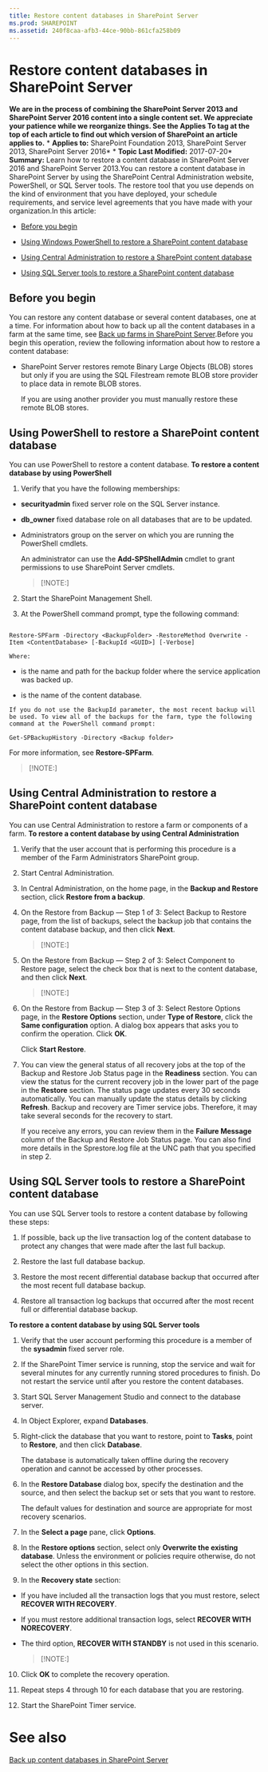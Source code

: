 ```yaml
---
title: Restore content databases in SharePoint Server
ms.prod: SHAREPOINT
ms.assetid: 240f8caa-afb3-44ce-90bb-861cfa258b09
---
```



# Restore content databases in SharePoint Server
 **We are in the process of combining the SharePoint Server 2013 and SharePoint Server 2016 content into a single content set. We appreciate your patience while we reorganize things. See the Applies To tag at the top of each article to find out which version of SharePoint an article applies to.** * **Applies to:** SharePoint Foundation 2013, SharePoint Server 2013, SharePoint Server 2016*  * **Topic Last Modified:** 2017-07-20* **Summary:** Learn how to restore a content database in SharePoint Server 2016 and SharePoint Server 2013.You can restore a content database in SharePoint Server by using the SharePoint Central Administration website, PowerShell, or SQL Server tools. The restore tool that you use depends on the kind of environment that you have deployed, your schedule requirements, and service level agreements that you have made with your organization.In this article:
-  [Before you begin](#begin)
    
  
-  [Using Windows PowerShell to restore a SharePoint content database](#proc1)
    
  
-  [Using Central Administration to restore a SharePoint content database](#proc2)
    
  
-  [Using SQL Server tools to restore a SharePoint content database](#proc3)
    
  

## Before you begin
<a name="begin"> </a>

You can restore any content database or several content databases, one at a time. For information about how to back up all the content databases in a farm at the same time, see  [Back up farms in SharePoint Server](html/back-up-farms-in-sharepoint-server.md).Before you begin this operation, review the following information about how to restore a content database:
- SharePoint Server restores remote Binary Large Objects (BLOB) stores but only if you are using the SQL Filestream remote BLOB store provider to place data in remote BLOB stores.
    
    If you are using another provider you must manually restore these remote BLOB stores.
    
  

## Using PowerShell to restore a SharePoint content database
<a name="proc1"> </a>

You can use PowerShell to restore a content database. **To restore a content database by using PowerShell**
1. Verify that you have the following memberships:
    
  - **securityadmin** fixed server role on the SQL Server instance.
    
  
  - **db_owner** fixed database role on all databases that are to be updated.
    
  
  - Administrators group on the server on which you are running the PowerShell cmdlets.
    
  

    An administrator can use the **Add-SPShellAdmin** cmdlet to grant permissions to use SharePoint Server cmdlets.
    
    > [!NOTE:]
      
2. Start the SharePoint Management Shell.
    
  
3. At the PowerShell command prompt, type the following command:
    
  ```
  
Restore-SPFarm -Directory <BackupFolder> -RestoreMethod Overwrite -Item <ContentDatabase> [-BackupId <GUID>] [-Verbose]
  ```


    
    
    Where:
    
  -  *<BackupFolder>*  is the name and path for the backup folder where the service application was backed up.
    
  
  -  *<ContentDatabase>*  is the name of the content database.
    
  

    If you do not use the BackupId parameter, the most recent backup will be used. To view all of the backups for the farm, type the following command at the PowerShell command prompt:
    


  ```
  Get-SPBackupHistory -Directory <Backup folder>
  ```

For more information, see **Restore-SPFarm**.
> [!NOTE:]

  
    
    


## Using Central Administration to restore a SharePoint content database
<a name="proc2"> </a>

You can use Central Administration to restore a farm or components of a farm. **To restore a content database by using Central Administration**
1. Verify that the user account that is performing this procedure is a member of the Farm Administrators SharePoint group.
    
  
2. Start Central Administration.
    
  
3. In Central Administration, on the home page, in the **Backup and Restore** section, click **Restore from a backup**.
    
  
4. On the Restore from Backup — Step 1 of 3: Select Backup to Restore page, from the list of backups, select the backup job that contains the content database backup, and then click **Next**.
    
    > [!NOTE:]
      
5. On the Restore from Backup — Step 2 of 3: Select Component to Restore page, select the check box that is next to the content database, and then click **Next**.
    
    > [!NOTE:]
      
6. On the Restore from Backup — Step 3 of 3: Select Restore Options page, in the **Restore Options** section, under **Type of Restore**, click the **Same configuration** option. A dialog box appears that asks you to confirm the operation. Click **OK**.
    
    Click **Start Restore**.
    
  
7. You can view the general status of all recovery jobs at the top of the Backup and Restore Job Status page in the **Readiness** section. You can view the status for the current recovery job in the lower part of the page in the **Restore** section. The status page updates every 30 seconds automatically. You can manually update the status details by clicking **Refresh**. Backup and recovery are Timer service jobs. Therefore, it may take several seconds for the recovery to start.
    
    If you receive any errors, you can review them in the **Failure Message** column of the Backup and Restore Job Status page. You can also find more details in the Sprestore.log file at the UNC path that you specified in step 2.
    
  

## Using SQL Server tools to restore a SharePoint content database
<a name="proc3"> </a>

You can use SQL Server tools to restore a content database by following these steps:
1. If possible, back up the live transaction log of the content database to protect any changes that were made after the last full backup.
    
  
2. Restore the last full database backup.
    
  
3. Restore the most recent differential database backup that occurred after the most recent full database backup.
    
  
4. Restore all transaction log backups that occurred after the most recent full or differential database backup.
    
  
 **To restore a content database by using SQL Server tools**
1. Verify that the user account performing this procedure is a member of the **sysadmin** fixed server role.
    
  
2. If the SharePoint Timer service is running, stop the service and wait for several minutes for any currently running stored procedures to finish. Do not restart the service until after you restore the content databases.
    
  
3. Start SQL Server Management Studio and connect to the database server.
    
  
4. In Object Explorer, expand **Databases**.
    
  
5. Right-click the database that you want to restore, point to **Tasks**, point to **Restore**, and then click **Database**.
    
    The database is automatically taken offline during the recovery operation and cannot be accessed by other processes.
    
  
6. In the **Restore Database** dialog box, specify the destination and the source, and then select the backup set or sets that you want to restore.
    
    The default values for destination and source are appropriate for most recovery scenarios.
    
  
7. In the **Select a page** pane, click **Options**.
    
  
8. In the **Restore options** section, select only **Overwrite the existing database**. Unless the environment or policies require otherwise, do not select the other options in this section.
    
  
9. In the **Recovery state** section:
    
  - If you have included all the transaction logs that you must restore, select **RECOVER WITH RECOVERY**.
    
  
  - If you must restore additional transaction logs, select **RECOVER WITH NORECOVERY**.
    
  
  - The third option, **RECOVER WITH STANDBY** is not used in this scenario.
    
    > [!NOTE:]
      
10. Click **OK** to complete the recovery operation.
    
  
11. Repeat steps 4 through 10 for each database that you are restoring.
    
  
12. Start the SharePoint Timer service.
    
  

# See also

#### 

 [Back up content databases in SharePoint Server](html/back-up-content-databases-in-sharepoint-server.md)
  
    
    

  
    
    

